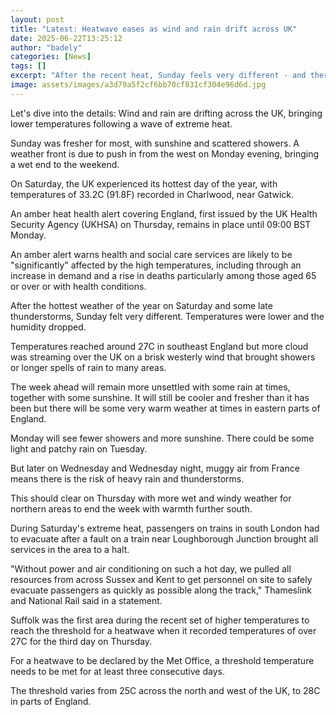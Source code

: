 ```yaml
---
layout: post
title: "Latest: Heatwave eases as wind and rain drift across UK"
date: 2025-06-22T13:25:12
author: "badely"
categories: [News]
tags: []
excerpt: "After the recent heat, Sunday feels very different - and there is unsettled weather ahead."
image: assets/images/a3d79a5f2cf6bb70cf831cf304e96d6d.jpg
---
```


Let's dive into the details: Wind and rain are drifting across the UK, bringing lower temperatures following a wave of extreme heat.

Sunday was fresher for most, with sunshine and scattered showers. A weather front is due to push in from the west on Monday evening, bringing a wet end to the weekend.

On Saturday, the UK experienced its hottest day of the year, with temperatures of 33.2C (91.8F) recorded in Charlwood, near Gatwick.

An amber heat health alert covering England, first issued by the UK Health Security Agency (UKHSA) on Thursday, remains in place until 09:00 BST Monday.

An amber alert warns health and social care services are likely to be "significantly" affected by the high temperatures, including through an increase in demand and a rise in deaths particularly among those aged 65 or over or with health conditions.

After the hottest weather of the year on Saturday and some late thunderstorms, Sunday felt very different. Temperatures were lower and the humidity dropped. 

Temperatures reached around 27C in southeast England but more cloud was streaming over the UK on a brisk westerly wind that brought showers or longer spells of rain to many areas.

The week ahead will remain more unsettled with some rain at times, together with some sunshine. It will still be cooler and fresher than it has been but there will be some very warm weather at times in eastern parts of England.

Monday will see fewer showers and more sunshine. There could be some light and patchy rain on Tuesday.

But later on Wednesday and Wednesday night, muggy air from France means there is the risk of heavy rain and thunderstorms. 

This should clear on Thursday with more wet and windy weather for northern areas to end the week with warmth further south.

During Saturday's extreme heat, passengers on trains in south London had to evacuate after a fault on a train near Loughborough Junction brought all services in the area to a halt.

"Without power and air conditioning on such a hot day, we pulled all resources from across Sussex and Kent to get personnel on site to safely evacuate passengers as quickly as possible along the track," Thameslink and National Rail said in a statement.

Suffolk was the first area during the recent set of higher temperatures to reach the threshold for a heatwave when it recorded temperatures of over 27C for the third day on Thursday.

For a heatwave to be declared by the Met Office, a threshold temperature needs to be met for at least three consecutive days.

The threshold varies from 25C across the north and west of the UK, to 28C in parts of England.

